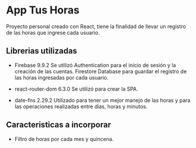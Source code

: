 # App Tus Horas

Proyecto personal creado con React, tiene la finalidad de llevar un registro de las horas que ingrese cada usuario.

## Librerias utilizadas

* Firebase 9.9.2
Se utilizó Authentication para el inicio de sesión y la creación de las cuentas.
Firestore Database para guardar el registro de las horas ingresadas por cada usuario.

* react-router-dom 6.3.0
Se utilizó para crear la SPA.

* date-fns 2.29.2
Utilizado para tener un mejor manejo de las horas y para las operaciones realizadas entre dias, horas y minutos.

## Caracteristicas a incorporar
 - Filtro de horas por cada mes y quincena.
